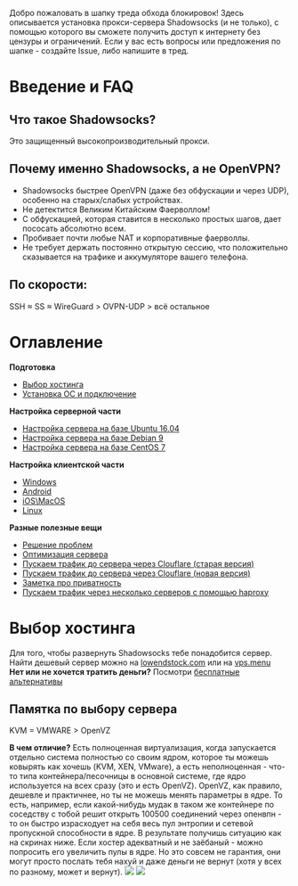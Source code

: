 Добро пожаловать в шапку треда обхода блокировок! Здесь описывается установка прокси-сервера Shadowsocks (и не только), с помощью которого вы сможете получить доступ к интернету без цензуры и ограничений.
Если у вас есть вопросы или предложения по шапке - создайте Issue, либо напишите в тред.

# Введение и FAQ

## Что такое Shadowsocks?  
Это защищенный высокопроизводительный прокси.

## Почему именно Shadowsocks, а не OpenVPN?
* Shadowsocks быстрее OpenVPN (даже без обфускации и через UDP), особенно на старых/слабых устройствах.
* Не детектится Великим Китайским Фаерволлом!
* С обфускацией, которая ставится в несколько простых шагов, дает пососать абсолютно всем.
* Пробивает почти любые NAT и корпоративные фаерволлы.
* Не требует держать постоянно открытую сессию, что положительно сказывается на трафике и аккумуляторе вашего телефона.

## По скорости:  
SSH ≈ SS ≈ WireGuard > OVPN-UDP > всё остальное

# Оглавление
**Подготовка**
* [Выбор хостинга](https://github.com/fconn/ss2ch/wiki/Выбор-хостинга)
* [Установка ОС и подключение](https://github.com/fconn/ss2ch/wiki/Установка-ОС-и-подключение)

**Настройка серверной части**
* [Настройка сервера на базе Ubuntu 16.04](https://github.com/fconn/ss2ch/wiki/Настройка-сервера-на-базе-Ubuntu-16.04)
* [Настройка сервера на базе Debian 9](https://github.com/fconn/ss2ch/wiki/Настройка-сервера-на-базе-Debian-9)
* [Настройка сервера на базе CentOS 7](https://github.com/fconn/ss2ch/wiki/Настройка-сервера-на-базе-CentOS-7)

**Настройка клиентской части**
* [Windows](https://github.com/fconn/ss2ch/wiki/Windows)
* [Android](https://github.com/fconn/ss2ch/wiki/Android)
* [iOS\MacOS](https://github.com/fconn/ss2ch/wiki/iOS\MacOS)
* [Linux](https://github.com/fconn/ss2ch/wiki/Linux)

**Разные полезные вещи**
* [Решение проблем](https://github.com/fconn/ss2ch/wiki/Решение-проблем)
* [Оптимизация сервера](https://github.com/fconn/ss2ch/wiki/Оптимизация-сервера)
* [Пускаем трафик до сервера через Clouflare (старая версия)](https://github.com/fconn/ss2ch/wiki/Пускаем-трафик-до-сервера-через-Clouflare-(старая-версия))
* [Пускаем трафик до сервера через Clouflare (новая версия)](https://github.com/fconn/ss2ch/wiki/Пускаем-трафик-до-сервера-через-Clouflare-(новая-версия))
* [Заметка про приватность](https://github.com/fconn/ss2ch/wiki/Заметка-про-приватность)
* [Пускаем трафик через несколько серверов с помощью haproxy](https://github.com/fconn/ss2ch/wiki/Пускаем-трафик-через-несколько-серверов-с-помощью-haproxy)

# Выбор хостинга

Для того, чтобы развернуть Shadowsocks тебе понадобится сервер.  
Найти дешевый сервер можно на [lowendstock.com](http://lowendstock.com/) или на [vps.menu](http://vps.menu)  
**Нет или не хочется тратить деньги?** Посмотри [бесплатные альтернативы](https://github.com/fconn/ss2ch/wiki/Пара-слов-о-бесплатных-альтернативах)

## Памятка по выбору сервера
KVM = VMWARE > OpenVZ

**В чем отличие?** Есть полноценная виртуализация, когда запускается отдельно система полностью со своим ядром, которое ты можешь ковырять как хочешь (KVM, XEN, VMware), а есть неполноценная - что-то типа контейнера/песочницы в основной системе, где ядро используется на всех сразу (это и есть OpenVZ). OpenVZ, как правило, дешевле и практичнее, но ты не можешь менять параметры в ядре. То есть, например, если какой-нибудь мудак в таком же контейнере по соседству с тобой решит открыть 100500 соединений через опенвпн - то он быстро израсходует на себя весь пул энтропии и сетевой пропускной способности в ядре. В результате получишь ситуацию как на скринах ниже. Если хостер адекватный и не заёбаный - можно попросить его увеличить пулы в ядре. Но это совсем не гарантия, они могут просто послать тебя нахуй и даже деньги не вернут (хотя у всех по разному, может и вернут).
![](https://imgur.com/download/Bv2EesR)
![](https://imgur.com/download/qVUyl0o)


